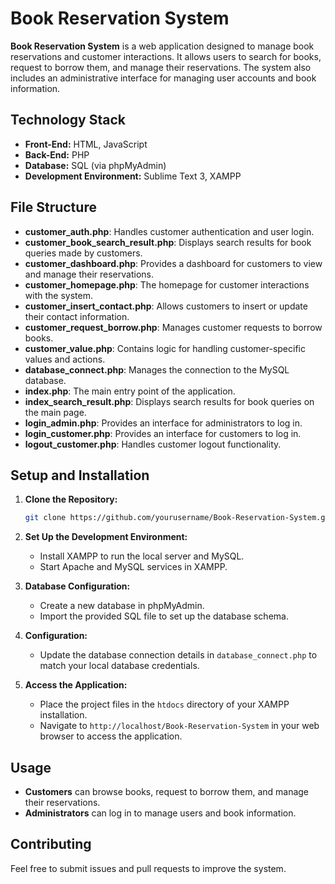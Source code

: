 # Book Reservation System

**Book Reservation System** is a web application designed to manage book reservations and customer interactions. It allows users to search for books, request to borrow them, and manage their reservations. The system also includes an administrative interface for managing user accounts and book information.

## Technology Stack

- **Front-End:** HTML, JavaScript
- **Back-End:** PHP
- **Database:** SQL (via phpMyAdmin)
- **Development Environment:** Sublime Text 3, XAMPP

## File Structure

- **customer_auth.php**: Handles customer authentication and user login.
- **customer_book_search_result.php**: Displays search results for book queries made by customers.
- **customer_dashboard.php**: Provides a dashboard for customers to view and manage their reservations.
- **customer_homepage.php**: The homepage for customer interactions with the system.
- **customer_insert_contact.php**: Allows customers to insert or update their contact information.
- **customer_request_borrow.php**: Manages customer requests to borrow books.
- **customer_value.php**: Contains logic for handling customer-specific values and actions.
- **database_connect.php**: Manages the connection to the MySQL database.
- **index.php**: The main entry point of the application.
- **index_search_result.php**: Displays search results for book queries on the main page.
- **login_admin.php**: Provides an interface for administrators to log in.
- **login_customer.php**: Provides an interface for customers to log in.
- **logout_customer.php**: Handles customer logout functionality.

## Setup and Installation

1. **Clone the Repository:**
   ```bash
   git clone https://github.com/yourusername/Book-Reservation-System.git
   ```

2. **Set Up the Development Environment:**
   - Install XAMPP to run the local server and MySQL.
   - Start Apache and MySQL services in XAMPP.

3. **Database Configuration:**
   - Create a new database in phpMyAdmin.
   - Import the provided SQL file to set up the database schema.

4. **Configuration:**
   - Update the database connection details in `database_connect.php` to match your local database credentials.

5. **Access the Application:**
   - Place the project files in the `htdocs` directory of your XAMPP installation.
   - Navigate to `http://localhost/Book-Reservation-System` in your web browser to access the application.

## Usage

- **Customers** can browse books, request to borrow them, and manage their reservations.
- **Administrators** can log in to manage users and book information.

## Contributing

Feel free to submit issues and pull requests to improve the system.
